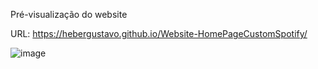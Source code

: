 Pré-visualização do website

URL: https://hebergustavo.github.io/Website-HomePageCustomSpotify/

![image](https://github.com/heberGustavo/Website-HomePageCustomSpotify/assets/44476616/2bf54f16-ed6c-4cd8-98d4-b4073d41a93c)
